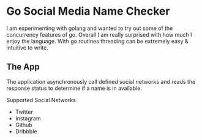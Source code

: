 # Go Social Media Name Checker
I am experimenting with golang and wanted to try out
some of the concurrency features of go. Overall I am really surprised with how
much I enjoy the language. With go routines threading can be extremely easy & intuitive
to write.

## The App
The application asynchronously call defined social networks and reads the response status
to determine if a name is in available.  

Supported Social Networks
* Twitter
* Instagram
* Github
* Dribbble
